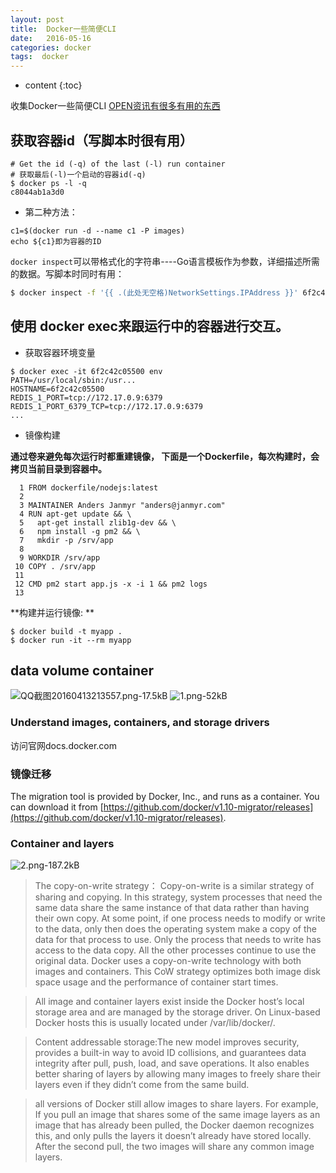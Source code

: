 ```yaml
---
layout: post
title:  Docker一些简便CLI
date:   2016-05-16
categories: docker
tags:  docker
---
```


* content
{:toc}


收集Docker一些简便CLI
[OPEN资讯有很多有用的东西](http://www.open-open.com/news/view/16e39b5)






## 获取容器id（写脚本时很有用）

```
# Get the id (-q) of the last (-l) run container
# 获取最后(-l)一个启动的容器id(-q)
$ docker ps -l -q
c8044ab1a3d0
```

- 第二种方法：

```
c1=$(docker run -d --name c1 -P images)
echo ${c1}即为容器的ID
```

`docker inspect`可以带格式化的字符串----Go语言模板作为参数，详细描述所需的数据。写脚本时同时有用：

```sh
$ docker inspect -f '{{ .(此处无空格)NetworkSettings.IPAddress }}' 6f2c42c05500
```

## 使用 docker exec来跟运行中的容器进行交互。

- 获取容器环境变量

```
$ docker exec -it 6f2c42c05500 env
PATH=/usr/local/sbin:/usr...
HOSTNAME=6f2c42c05500
REDIS_1_PORT=tcp://172.17.0.9:6379
REDIS_1_PORT_6379_TCP=tcp://172.17.0.9:6379
...
```
- 镜像构建

**通过卷来避免每次运行时都重建镜像， 下面是一个Dockerfile，每次构建时，会拷贝当前目录到容器中。**

```
  1 FROM dockerfile/nodejs:latest
  2
  3 MAINTAINER Anders Janmyr "anders@janmyr.com"
  4 RUN apt-get update && \
  5   apt-get install zlib1g-dev && \
  6   npm install -g pm2 && \
  7   mkdir -p /srv/app
  8
  9 WORKDIR /srv/app
 10 COPY . /srv/app
 11
 12 CMD pm2 start app.js -x -i 1 && pm2 logs
 13
```

**构建并运行镜像: **

```
$ docker build -t myapp .
$ docker run -it --rm myapp
```

## data volume container

![QQ截图20160413213557.png-17.5kB][1]
![1.png-52kB][2]

### Understand images, containers, and storage drivers

访问官网docs.docker.com


### 镜像迁移

The migration tool is provided by Docker, Inc., and runs as a container. You can download it from [https://github.com/docker/v1.10-migrator/releases](https://github.com/docker/v1.10-migrator/releases).

### Container and layers

![2.png-187.2kB][3]

>The copy-on-write strategy：
Copy-on-write is a similar strategy of sharing and copying. In this strategy, system processes that need the same data share the same instance of that data rather than having their own copy. At some point, if one process needs to modify or write to the data, only then does the operating system make a copy of the data for that process to use. Only the process that needs to write has access to the data copy. All the other processes continue to use the original data.
Docker uses a copy-on-write technology with both images and containers. This CoW strategy optimizes both image disk space usage and the performance of container start times.


>All image and container layers exist inside the Docker host’s local storage area and are managed by the storage driver. On Linux-based Docker hosts this is usually located under /var/lib/docker/.



>Content addressable storage:The new model improves security, provides a built-in way to avoid ID collisions, and guarantees data integrity after pull, push, load, and save operations. It also enables better sharing of layers by allowing many images to freely share their layers even if they didn’t come from the same build.



>all versions of Docker still allow images to share layers. For example, If you pull an image that shares some of the same image layers as an image that has already been pulled, the Docker daemon recognizes this, and only pulls the layers it doesn’t already have stored locally. After the second pull, the two images will share any common image layers.




  [1]: http://static.zybuluo.com/maorongrong/le79we8vrurfx25dvwspsx8m/QQ%E6%88%AA%E5%9B%BE20160413213557.png
  [2]: http://static.zybuluo.com/maorongrong/gucmqi309ha8ezedf1n31sh5/1.png
  [3]: http://static.zybuluo.com/maorongrong/escq7ntrpxnhy25qhdf0j5hp/2.png
